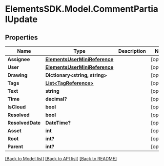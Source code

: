 # ElementsSDK.Model.CommentPartialUpdate

## Properties

Name | Type | Description | Notes
------------ | ------------- | ------------- | -------------
**Assignee** | [**ElementsUserMiniReference**](ElementsUserMiniReference.md) |  | [optional] 
**User** | [**ElementsUserMiniReference**](ElementsUserMiniReference.md) |  | [optional] 
**Drawing** | **Dictionary&lt;string, string&gt;** |  | [optional] 
**Tags** | [**List&lt;TagReference&gt;**](TagReference.md) |  | [optional] 
**Text** | **string** |  | [optional] 
**Time** | **decimal?** |  | [optional] 
**IsCloud** | **bool** |  | [optional] 
**Resolved** | **bool** |  | [optional] 
**ResolvedDate** | **DateTime?** |  | [optional] 
**Asset** | **int** |  | [optional] 
**Root** | **int?** |  | [optional] 
**Parent** | **int?** |  | [optional] 

[[Back to Model list]](../#documentation-for-models) [[Back to API list]](../#documentation-for-api-endpoints) [[Back to README]](../)

